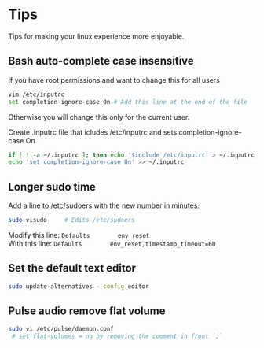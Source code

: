 # Tips

Tips for making your linux experience more enjoyable.

## Bash auto-complete case insensitive

If you have root permissions and want to change this for all users

```bash
vim /etc/inputrc
set completion-ignore-case On # Add this line at the end of the file
```

Otherwise you will change this only for the current user.

Create .inputrc file that icludes /etc/inputrc and sets completion-ignore-case On.

```bash
if [ ! -a ~/.inputrc ]; then echo '$include /etc/inputrc' > ~/.inputrc; fi
echo 'set completion-ignore-case On' >> ~/.inputrc
```

## Longer sudo time

Add a line to /etc/sudoers with the new number in minutes.

```bash
sudo visudo     # Edits /etc/sudoers
```

Modify this line:
```Defaults        env_reset```  
With this line:
```Defaults        env_reset,timestamp_timeout=60```

## Set the default text editor

```bash
sudo update-alternatives --config editor
```

## Pulse audio remove flat volume

```bash
sudo vi /etc/pulse/daemon.conf
 # set flat-volumes = no by removing the comment in front `;`
```
